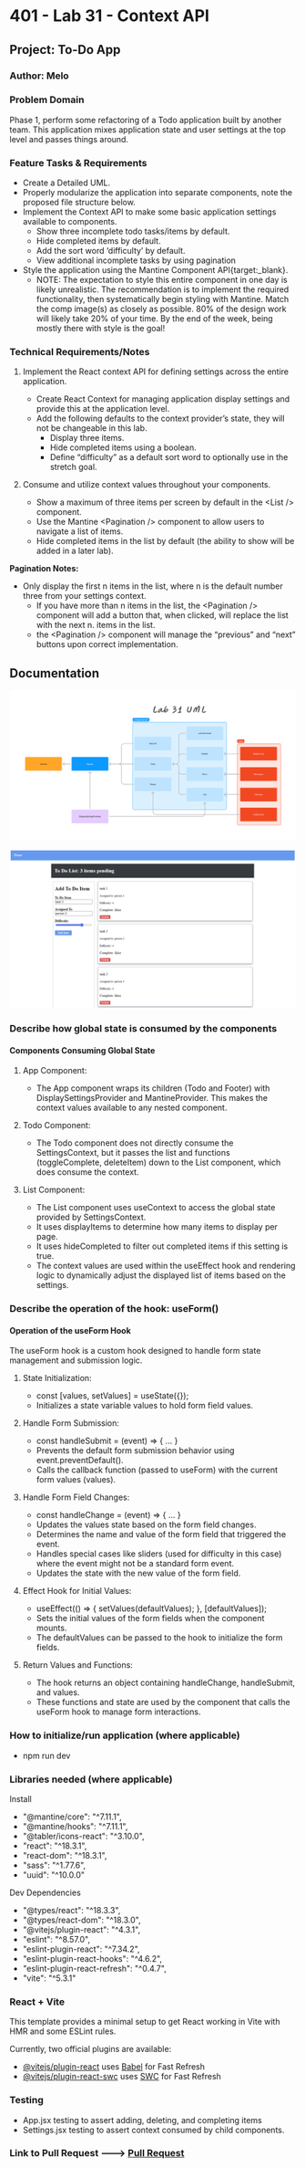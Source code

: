 # 401 - Lab 31 - Context API

## Project: To-Do App

### Author: Melo

### Problem Domain

Phase 1, perform some refactoring of a Todo application built by another team. This application mixes application state and user settings at the top level and passes things around.

### Feature Tasks & Requirements

* Create a Detailed UML.
* Properly modularize the application into separate components, note the proposed file structure below.
* Implement the Context API to make some basic application settings available to components.
  * Show three incomplete todo tasks/items by default.
  * Hide completed items by default.
  * Add the sort word ‘difficulty’ by default.
  * View additional incomplete tasks by using pagination
* Style the application using the Mantine Component API{target:_blank}.
  * NOTE: The expectation to style this entire component in one day is likely unrealistic. The recommendation is to implement the required functionality, then systematically begin styling with Mantine. Match the comp image(s) as closely as possible. 80% of the design work will likely take 20% of your time. By the end of the week, being mostly there with style is the goal!

### Technical Requirements/Notes

1. Implement the React context API for defining settings across the entire application.

    * Create React Context for managing application display settings and provide this at the application level.
    * Add the following defaults to the context provider’s state, they will not be changeable in this lab.
      * Display three items.
      * Hide completed items using a boolean.
      * Define “difficulty” as a default sort word to optionally use in the stretch goal.

2. Consume and utilize context values throughout your components.

    * Show a maximum of three items per screen by default in the \<List /> component.
    * Use the Mantine \<Pagination /> component to allow users to navigate a list of items.
    * Hide completed items in the list by default (the ability to show will be added in a later lab).

**Pagination Notes:**

* Only display the first n items in the list, where n is the default number three from your settings context.
  * If you have more than n items in the list, the \<Pagination /> component will add a button that, when clicked, will replace the list with the next n. items in the list.
  * the \<Pagination /> component will manage the “previous” and “next” buttons upon correct implementation.

## Documentation

![UML](./assets/UML.png)

![Screenshot](./assets/screenshotLab31.png)

### Describe how global state is consumed by the components

#### Components Consuming Global State

1. App Component:

    * The App component wraps its children (Todo and Footer) with DisplaySettingsProvider and MantineProvider. This makes the context values available to any nested component.

2. Todo Component:

    * The Todo component does not directly consume the SettingsContext, but it passes the list and functions (toggleComplete, deleteItem) down to the List component, which does consume the context.

3. List Component:

    * The List component uses useContext to access the global state provided by SettingsContext.
    * It uses displayItems to determine how many items to display per page.
    * It uses hideCompleted to filter out completed items if this setting is true.
    * The context values are used within the useEffect hook and rendering logic to dynamically adjust the displayed list of items based on the settings.

### Describe the operation of the hook: useForm()

#### Operation of the useForm Hook

The useForm hook is a custom hook designed to handle form state management and submission logic.

1. State Initialization:

    * const [values, setValues] = useState({});
    * Initializes a state variable values to hold form field values.

2. Handle Form Submission:

    * const handleSubmit = (event) => { ... }
    * Prevents the default form submission behavior using event.preventDefault().
    * Calls the callback function (passed to useForm) with the current form values (values).

3. Handle Form Field Changes:

    * const handleChange = (event) => { ... }
    * Updates the values state based on the form field changes.
    * Determines the name and value of the form field that triggered the event.
    * Handles special cases like sliders (used for difficulty in this case) where the event might not be a standard form event.
    * Updates the state with the new value of the form field.

4. Effect Hook for Initial Values:

    * useEffect(() => { setValues(defaultValues); }, [defaultValues]);
    * Sets the initial values of the form fields when the component mounts.
    * The defaultValues can be passed to the hook to initialize the form fields.

5. Return Values and Functions:

    * The hook returns an object containing handleChange, handleSubmit, and values.
    * These functions and state are used by the component that calls the useForm hook to manage form interactions.

### How to initialize/run application (where applicable)

* npm run dev

### Libraries needed (where applicable)

Install

* "@mantine/core": "^7.11.1",
* "@mantine/hooks": "^7.11.1",
* "@tabler/icons-react": "^3.10.0",
* "react": "^18.3.1",
* "react-dom": "^18.3.1",
* "sass": "^1.77.6",
* "uuid": "^10.0.0"

Dev Dependencies

* "@types/react": "^18.3.3",
* "@types/react-dom": "^18.3.0",
* "@vitejs/plugin-react": "^4.3.1",
* "eslint": "^8.57.0",
* "eslint-plugin-react": "^7.34.2",
* "eslint-plugin-react-hooks": "^4.6.2",
* "eslint-plugin-react-refresh": "^0.4.7",
* "vite": "^5.3.1"

### React + Vite

This template provides a minimal setup to get React working in Vite with HMR and some ESLint rules.

Currently, two official plugins are available:

* [@vitejs/plugin-react](https://github.com/vitejs/vite-plugin-react/blob/main/packages/plugin-react/README.md) uses [Babel](https://babeljs.io/) for Fast Refresh
* [@vitejs/plugin-react-swc](https://github.com/vitejs/vite-plugin-react-swc) uses [SWC](https://swc.rs/) for Fast Refresh

### Testing

* App.jsx testing to assert adding, deleting, and completing items
* Settings.jsx testing to assert context consumed by child components.

### Link to Pull Request ---> [Pull Request](https://github.com/MelodicXP/todo-app/pull/1)

